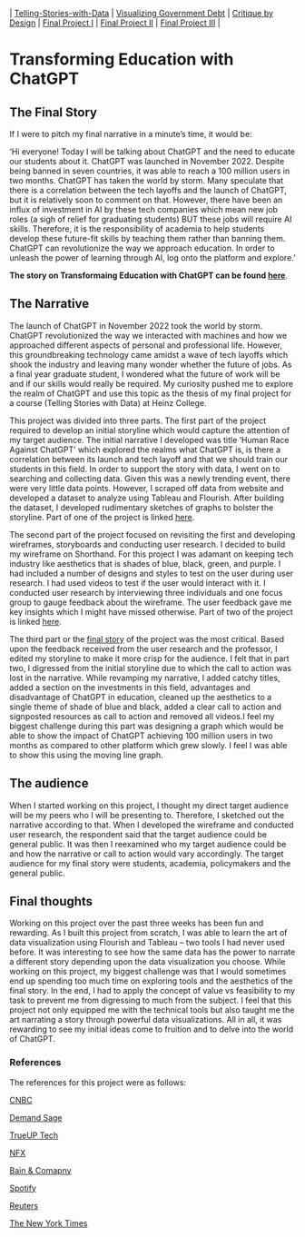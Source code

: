 | [Telling-Stories-with-Data](https://nahalg.github.io/Telling-Stories-with-Data/) | [Visualizing Government Debt](https://nahalg.github.io/Telling-Stories-with-Data/Visualisinggovernmentdebt.html) | [Critique by Design](CritiqueByDesign) | [Final Project I](FinalProjectpart1) | [Final Project II](https://nahalg.github.io/Telling-Stories-with-Data/Finalprojectpart2.html) | [Final Project III](https://nahalg.github.io/Telling-Stories-with-Data/Finalprojectpart3.html) |

# Transforming Education with ChatGPT

## The Final Story 

If I were to pitch my final narrative in a minute’s time, it would be: 

‘Hi everyone! Today I will be talking about ChatGPT and the need to educate our students about it. ChatGPT was launched in November 2022. Despite being banned in seven countries, it was able to reach a 100 million users in two months. ChatGPT has taken the world by storm. Many speculate that there is a correlation between the tech layoffs and the launch of ChatGPT, but it is relatively soon to comment on that. However, there have been an influx of investment in AI by these tech companies which mean new job roles (a sigh of relief for graduating students) BUT these jobs will require AI skills. Therefore, it is the responsibility of academia to help students develop these future-fit skills by teaching them rather than banning them. ChatGPT can revolutionize the way we approach education. In order to unleash the power of learning through AI, log onto the platform and explore.’

**The story on Transformaing Education with ChatGPT can be found [here](https://carnegiemellon.shorthandstories.com/transformingeducationwithchatgpt/index.html)**. 

## The Narrative

The launch of ChatGPT in November 2022 took the world by storm. ChatGPT revolutionized the way we interacted with machines and how we approached different aspects of personal and professional life. However, this groundbreaking technology came amidst a wave of tech layoffs which shook the industry and leaving many wonder whether the future of jobs. As a final year graduate student, I wondered what the future of work will be and if our skills would really be required. My curiosity pushed me to explore the realm of ChatGPT and use this topic as the thesis of my final project for a course (Telling Stories with Data) at Heinz College. 

This project was divided into three parts. The first part of the project required to develop an initial storyline which would capture the attention of my target audience. The initial narrative I developed was title ‘Human Race Against ChatGPT’ which explored the realms what ChatGPT is, is there a correlation between its launch and tech layoff and that we should train our students in this field. In order to support the story with data, I went on to searching and collecting data. Given this was a newly trending event, there were very little data points. However, I scraped off data from website and developed a dataset to analyze using Tableau and Flourish. After building the dataset, I developed rudimentary sketches of graphs to bolster the storyline. Part of one of the project is linked [here](https://nahalg.github.io/Telling-Stories-with-Data/FinalProjectpart1). 

The second part of the project focused on revisiting the first and developing wireframes, storyboards and conducting user research. I decided to build my wireframe on Shorthand. For this project I was adamant on keeping tech industry like aesthetics that is shades of blue, black, green, and purple. I had included a number of designs and styles to test on the user during user research. I had used videos to test if the user would interact with it. I conducted user research by interviewing three individuals and one focus group to gauge feedback about the wireframe. The user feedback gave me key insights which I might have missed otherwise. Part of two of the project is linked [here](https://nahalg.github.io/Telling-Stories-with-Data/Finalprojectpart2.html).

The third part or the [final story](https://carnegiemellon.shorthandstories.com/transformingeducationwithchatgpt/index.html) of the project was the most critical. Based upon the feedback received from the user research and the professor, I edited my storyline to make it more crisp for the audience. I felt that in part two, I digressed from the initial storyline due to which the call to action was lost in the narrative. While revamping my narrative, I added catchy titles, added a section on the investments in this field, advantages and disadvantage of ChatGPT in education, cleaned up the aesthetics to a single theme of shade of blue and black, added a clear call to action and signposted resources as call to action and removed all videos.I feel my biggest challenge during this part was designing a graph which would be able to show the impact of ChatGPT achieving 100 million users in two months as compared to other platform which grew slowly. I feel I was able to show this using the moving line graph.  

## The audience

When I started working on this project, I thought my direct target audience will be my peers who I will be presenting to. Therefore, I sketched out the narrative according to that. When I developed the wireframe and conducted user research, the respondent said that the target audience could be general public. It was then I reexamined who my target audience could be and how the narrative or call to action would vary accordingly. The target audience for my final story were students, academia, policymakers and the general public. 

## Final thoughts

Working on this project over the past three weeks has been fun and rewarding. As I built this project from scratch, I was able to learn the art of data visualization using Flourish and Tableau – two tools I had never used before. It was interesting to see how the same data has the power to narrate a different story depending upon the data visualization you choose. While working on this project, my biggest challenge was that I would sometimes end up spending too much time on exploring tools and the aesthetics of the final story. In the end, I had to apply the concept of value vs feasibility to my task to prevent me from digressing to much from the subject. I feel that this project not only equipped me with the technical tools but also taught me the art narrating a story through powerful data visualizations. All in all, it was rewarding to see my initial ideas come to fruition and to delve into the world of ChatGPT.

### References

The references for this project were as follows:

[CNBC](https://www.cnbc.com/2023/02/08/what-is-chatgpt-viral-ai-chatbot-at-heart-of-microsoft-google-fight.html)

[Demand Sage](https://www.demandsage.com/chatgpt-statistics/)

[TrueUP Tech](https://www.trueup.io/layoffs)

[NFX](https://www.nfx.com/post/generative-ai-tech-market-map)

[Bain & Comapny](https://www.bain.com/about/media-center/press-releases/2023/bain--company-announces-services-alliance-with-openai-to-help-enterprise-clients-identify-and-realize-the-full-potential-and-maximum-value-of-ai/)

[Spotify](https://newsroom.spotify.com/2023-02-22/spotify-debuts-a-new-ai-dj-right-in-your-pocket/)

[Reuters](https://www.reuters.com/technology/google-ai-chatbot-bard-offers-inaccurate-information-company-ad-2023-02-08/)

[The New York Times](https://www.nytimes.com/2023/01/12/technology/chatgpt-schools-teachers.html)

